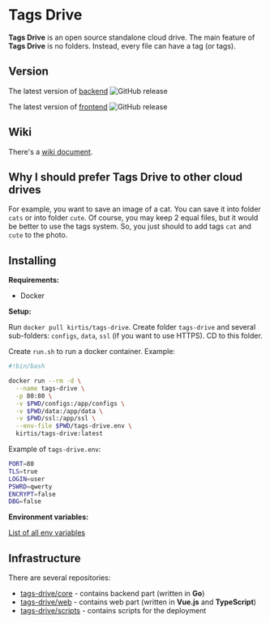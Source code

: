 # Tags Drive

**Tags Drive** is an open source standalone cloud drive. The main feature of **Tags Drive** is no folders. Instead, every file can have a tag (or tags).

## Version

The latest version of [backend](https://github.com/tags-drive/core) ![GitHub release](https://img.shields.io/github/release/tags-drive/core.svg)

The latest version of [frontend](https://github.com/tags-drive/web) ![GitHub release](https://img.shields.io/github/release/tags-drive/web.svg)

## Wiki

There's a [wiki document](WIKI.md).

## Why I should prefer Tags Drive to other cloud drives

For example, you want to save an image of a cat. You can save it into folder `cats` or into folder `cute`. Of course, you may keep 2 equal files, but it would be better to use the tags system. So, you just should to add tags `cat` and `cute` to the photo.

## Installing

**Requirements:**

- Docker

**Setup:**

Run `docker pull kirtis/tags-drive`. Create folder `tags-drive` and several sub-folders: `configs`, `data`, `ssl` (if you want to use HTTPS). CD to this folder.

Create `run.sh` to run a docker container. Example:

```sh
#!bin/bash

docker run --rm -d \
  --name tags-drive \
  -p 80:80 \
  -v $PWD/configs:/app/configs \
  -v $PWD/data:/app/data \
  -v $PWD/ssl:/app/ssl \
  --env-file $PWD/tags-drive.env \
  kirtis/tags-drive:latest
```

Example of `tags-drive.env`:

```bash
PORT=80
TLS=true
LOGIN=user
PSWRD=qwerty
ENCRYPT=false
DBG=false
```

**Environment variables:**

[List of all env variables](https://github.com/tags-drive/core#environment-variables)

## Infrastructure

There are several repositories:

- [tags-drive/core](https://github.com/tags-drive/core) - contains backend part (written in **Go**)
- [tags-drive/web](https://github.com/tags-drive/web) - contains web part (written in **Vue.js** and **TypeScript**)
- [tags-drive/scripts](https://github.com/tags-drive/scripts) - contains scripts for the deployment
